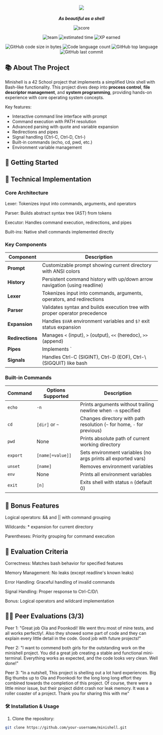 <h1 align="center">
	<img src="https://github.com/lkilpela/42-project-badges/blob/main/badges/minishellm.png" />
</h1>

<p align="center">
	<b><i>As beautiful as a shell</i></b><br>
</p>

<p align="center">
    <img alt="score" src="https://img.shields.io/badge/score-100%2F100-brightgreen" />
<p align="center">
    <img alt="team" src="https://img.shields.io/badge/team-2%20members-yellow" />
    <img alt="estimated time" src="https://img.shields.io/badge/time%20spent-300%20hours-blue" />
    <img alt="XP earned" src="https://img.shields.io/badge/XP%20earned-2016-orange" />
<p align="center">
	<img alt="GitHub code size in bytes" src="https://img.shields.io/github/languages/code-size/senthilpoo10/minishell?color=lightblue" />
	<img alt="Code language count" src="https://img.shields.io/github/languages/count/senthilpoo10/minishell?color=yellow" />
	<img alt="GitHub top language" src="https://img.shields.io/github/languages/top/senthilpoo10/minishell?color=blue" />
	<img alt="GitHub last commit" src="https://img.shields.io/github/last-commit/senthilpoo10/minishell?color=green" />
</p>

## 📚 About The Project

Minishell is a 42 School project that implements a simplified Unix shell with Bash-like functionality. This project dives deep into **process control**, **file descriptor management**, and **system programming**, providing hands-on experience with core operating system concepts.

Key features:
- Interactive command line interface with prompt
- Command execution with PATH resolution
- Advanced parsing with quote and variable expansion
- Redirections and pipes
- Signal handling (Ctrl-C, Ctrl-D, Ctrl-\)
- Built-in commands (echo, cd, pwd, etc.)
- Environment variable management

## 🏁 Getting Started

## 🧠 Technical Implementation
### Core Architecture
Lexer: Tokenizes input into commands, arguments, and operators

Parser: Builds abstract syntax tree (AST) from tokens

Executor: Handles command execution, redirections, and pipes

Built-ins: Native shell commands implemented directly


### Key Components
| Component        | Description                                                                 |
|------------------|-----------------------------------------------------------------------------|
| **Prompt**       | Customizable prompt showing current directory with ANSI colors              |
| **History**      | Persistent command history with up/down arrow navigation (using readline)   |
| **Lexer**        | Tokenizes input into commands, arguments, operators, and redirections       |
| **Parser**       | Validates syntax and builds execution tree with proper operator precedence  |
| **Expansion**    | Handles `$VAR` environment variables and `$?` exit status expansion        |
| **Redirections** | Manages `<` (input), `>` (output), `<<` (heredoc), `>>` (append)           |
| **Pipes**        | Implements `|` with proper process forking and inter-process communication |
| **Signals**      | Handles Ctrl-C (SIGINT), Ctrl-D (EOF), Ctrl-\ (SIGQUIT) like bash          |

### Built-in Commands
| Command   | Options Supported          | Description                                                                 |
|-----------|----------------------------|-----------------------------------------------------------------------------|
| `echo`    | `-n`                       | Prints arguments without trailing newline when `-n` specified               |
| `cd`      | `[dir]` or `~`             | Changes directory with path resolution (`~` for home, `-` for previous)     |
| `pwd`     | None                       | Prints absolute path of current working directory                          |
| `export`  | `[name[=value]]`           | Sets environment variables (no args prints all exported vars)               |
| `unset`   | `[name]`                   | Removes environment variables                                               |
| `env`     | None                       | Prints all environment variables                                            |
| `exit`    | `[n]`                      | Exits shell with status `n` (default 0)                                    |


## 🚀 Bonus Features
Logical operators: && and || with command grouping

Wildcards: * expansion for current directory

Parentheses: Priority grouping for command execution

 ## 📝 Evaluation Criteria
Correctness: Matches bash behavior for specified features

Memory Management: No leaks (except readline's known leaks)

Error Handling: Graceful handling of invalid commands

Signal Handling: Proper response to Ctrl-C/D/\

Bonus: Logical operators and wildcard implementation

## 🧑‍💻 Peer Evaluations (3/3)
Peer 1: "Great job Ola and Poonkodi! We went thru most of mine tests, and all works perfectly!. Also they showed some part of code and they can explain every little detail in the code. Good job with future projects!"

Peer 2: "I want to commend both girls for the outstanding work on the minishell project. You did a great job creating a stable and functional mini-terminal. Everything works as expected, and the code looks very clean. Well done!"

Peer 3: "In a nutshell, This project is shelling out a lot hard experiences. Big Big thumbs up to Ola and Poonkodi for the long long long effort they combined towards the completion of this project. Of course, there were a little minor issue, but their project didnt crash nor leak memory. It was a roller coaster of a project. Thank you for sharing this with me"

### 🛠️ Installation & Usage

1. Clone the repository:
```bash
git clone https://github.com/your-username/minishell.git
